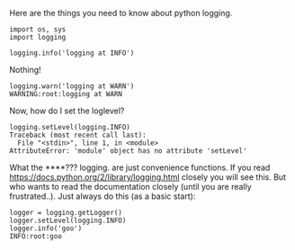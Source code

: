 Here are the things you need to know about python logging.

```
import os, sys
import logging

logging.info('logging at INFO')
```
Nothing!
```
logging.warn('logging at WARN')
WARNING:root:logging at WARN
```
Now, how do I set the loglevel?
```
logging.setLevel(logging.INFO)
Traceback (most recent call last):
  File "<stdin>", line 1, in <module>
AttributeError: 'module' object has no attribute 'setLevel'
```
What the ****???
logging.<func> are just convenience functions. If you read https://docs.python.org/2/library/logging.html closely you will see this. But who wants to read the documentation closely (until you are really frustrated..).
Just always do this (as a basic start):
```
logger = logging.getLogger()
logger.setLevel(logging.INFO)
logger.info('goo')
INFO:root:goo
```

```
